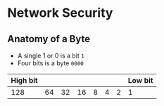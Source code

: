 # Network Security


## Anatomy of a Byte
- A single 1 or 0 is a bit `1` 
- Four bits is a byte `0000`

| High bit  |   |   |   |   |   |   | Low bit  |
|---|---|---|---|---|---|---|---|
| 128  |  64 | 32  | 16  | 8  | 4  | 2  | 1  |
